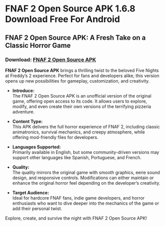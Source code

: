 ﻿# FNAF 2 Open Source APK 1.6.8 Download Free For Android

## FNAF 2 Open Source APK: A Fresh Take on a Classic Horror Game
### Download: [FNAF 2 Open Source APK](https://fnaf-2-open-source.apkmodjoy.org/)
**FNAF 2 Open Source APK** brings a thrilling twist to the beloved Five Nights at Freddy’s 2 experience. Perfect for fans and developers alike, this version opens up new possibilities for gameplay, customization, and creativity.

-   **Introduce:**  
    The FNAF 2 Open Source APK is an unofficial version of the original game, offering open access to its code. It allows users to explore, modify, and even create their own versions of the terrifying pizzeria adventure.
    
-   **Content Type:**  
    This APK delivers the full horror experience of FNAF 2, including classic animatronics, survival mechanics, and creepy atmosphere, while offering mod-friendly files for developers.
    
-   **Languages Supported:**  
    Primarily available in English, but some community-driven versions may support other languages like Spanish, Portuguese, and French.
    
-   **Quality:**  
    The quality mirrors the original game with smooth graphics, eerie sound design, and responsive controls. Modifications can either maintain or enhance the original horror feel depending on the developer’s creativity.
    
-   **Target Audience:**  
    Ideal for hardcore FNAF fans, indie game developers, and horror enthusiasts who want to dive deeper into the mechanics of the game or add their personal twist.
    

Explore, create, and survive the night with FNAF 2 Open Source APK!
